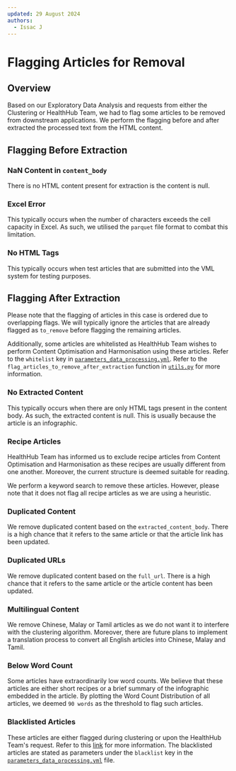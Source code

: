 ```yaml
---
updated: 29 August 2024
authors:
  - Issac J
---
```


# Flagging Articles for Removal

## Overview

Based on our Exploratory Data Analysis and requests from either the Clustering or HealthHub Team, we had to flag some articles to be removed from downstream applications. We perform the flagging before and after extracted the processed text from the HTML content.

## Flagging Before Extraction

### NaN Content in `content_body`

There is no HTML content present for extraction is the content is null.

### Excel Error

This typically occurs when the number of characters exceeds the cell capacity in Excel. As such, we utilised the `parquet` file format to combat this limitation.

### No HTML Tags

This typically occurs when test articles that are submitted into the VML system for testing purposes.

## Flagging After Extraction

Please note that the flagging of articles in this case is ordered due to overlapping flags. We will typically ignore the articles that are already flagged as `to_remove` before flagging the remaining articles.

Additionally, some articles are whitelisted as HealthHub Team wishes to perform Content Optimisation and Harmonisation using these articles. Refer to the `whitelist` key in [`parameters_data_processing.yml`](https://github.com/Synapxe-DNA/healthhub-content-optimization/blob/main/content-optimization/conf/base/parameters_data_processing.yml).
Refer to the `flag_articles_to_remove_after_extraction` function in [`utils.py`](https://github.com/Synapxe-DNA/healthhub-content-optimization/blob/main/content-optimization/src/content_optimization/pipelines/data_processing/utils.py) for more information.

### No Extracted Content

This typically occurs when there are only HTML tags present in the content body. As such, the extracted content is null. This is usually because the article is an infographic.

### Recipe Articles

HealthHub Team has informed us to exclude recipe articles from Content Optimisation and Harmonisation as these recipes are usually different from one another. Moreover, the current structure is deemed suitable for reading. 

We perform a keyword search to remove these articles. However, please note that it does not flag all recipe articles as we are using a heuristic.

### Duplicated Content

We remove duplicated content based on the `extracted_content_body`. There is a high chance that it refers to the same article or that the article link has been updated.

### Duplicated URLs

We remove duplicated content based on the `full_url`. There is a high chance that it refers to the same article or the article content has been updated.

### Multilingual Content

We remove Chinese, Malay or Tamil articles as we do not want it to interfere with the clustering algorithm. Moreover, there are future plans to implement a translation process to convert all English articles into Chinese, Malay and Tamil.

### Below Word Count

Some articles have extraordinarily low word counts. We believe that these articles are either short recipes or a brief summary of the infographic embedded in the article. By plotting the Word Count Distribution of all articles, we deemed `90 words` as the threshold to flag such articles.

### Blacklisted Articles

These articles are either flagged during clustering or upon the HealthHub Team's request. Refer to this [link](https://docs.google.com/spreadsheets/d/1W5GuJ2beB7rICJyIOuEyCNmCTaVhC8I7/edit?gid=575939891#gid=575939891) for more information. 
The blacklisted articles are stated as parameters under the `blacklist` key in the [`parameters_data_processing.yml`](https://github.com/Synapxe-DNA/healthhub-content-optimization/blob/main/content-optimization/conf/base/parameters_data_processing.yml) file.